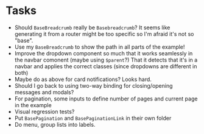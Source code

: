 # Tasks
* Should `BaseBreadcrumb` really be `Basebreadcrumb`? It seems like generating it from a router might be too specific so I'm afraid it's not so "base".
* Use my `BaseBreadcrumb` to show the path in all parts of the example!
* Improve the dropdown component so much that it works seamlessly in the navbar comonent (maybe using `$parent`?) That it detects that it's in a navbar and applies the correct classes (since dropdowns are different in both)
* Maybe do as above for card notifications? Looks hard.
* Should I go back to using two-way binding for closing/opening messages and modals?
* For pagination, some inputs to define number of pages and current page in the example
* Visual regression tests?
* Put `BasePagination` and `BasePaginationLink` in their own folder
* Do menu, group lists into labels.
